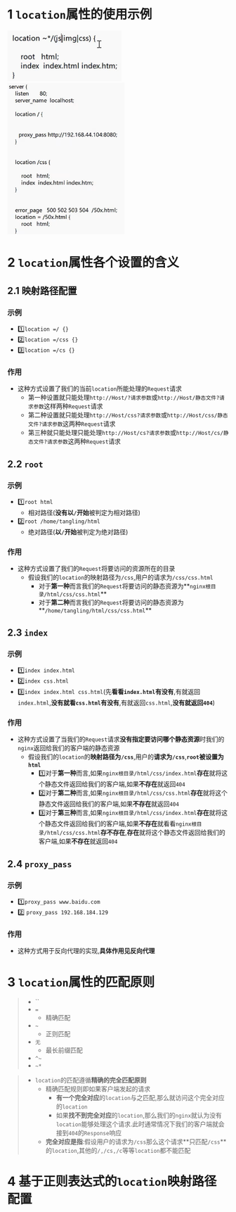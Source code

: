 

# 1 `location`属性的使用示例

<img src="https://raw.githubusercontent.com/tangling0112/MyPictures/master/img/202302282034922.png" alt="image-20230228203446883" style="zoom: 90%;" />

<img src="https://raw.githubusercontent.com/tangling0112/MyPictures/master/img/202302282035014.png" alt="image-20230228203522962" style="zoom: 67%;" />

# 2 `location`属性各个设置的含义

## 2.1 **映射路径配置**

### **示例**

- :one:`location =/ {}`
- :two:`location =/css {}`
- :three:`location =/cs {}`

### **作用**

- 这种方式设置了我们的当前`location`所能处理的`Request`请求
    - 第一种设置就只能处理`http://Host/?请求参数`或`http://Host/静态文件?请求参数`这样两种`Request`请求
    - 第二种设置就只能处理`http://Host/css?请求参数`或`http://Host/css/静态文件?请求参数`这两种`Request`请求
    - 第三种就只能处理只能处理`http://Host/cs?请求参数`或`http://Host/cs/静态文件?请求参数`这两种`Request`请求

## 2.2 `root`

### **示例**

- :one:`root html`
    - 相对路径(**没有以`/`开始**被判定为相对路径)
- :two:`root /home/tangling/html`
    - 绝对路径(**以`/`开始**被判定为绝对路径)

### **作用**

- 这种方式设置了我们的`Request`将要访问的资源所在的目录
    - 假设我们的`location`的映射路径为`/css`,用户的请求为`/css/css.html`
        - 对于**第一种**而言我们的`Request`将要访问的静态资源为**`nginx根目录/html/css/css.html`**
        - 对于**第二种**而言我们的`Request`将要访问的静态资源为**`/home/tangling/html/css/css.html`**

## 2.3 `index`

### **示例**

- :one:`index index.html`
- :two:`index css.html`
- :three:`index index.html css.html`(先**看看`index.html`有没有**,有就返回`index.html`,**没有就看`css.html`有没有**,有就返回`css.html`,**没有就返回`404`**)

### **作用**

- 这种方式设置了当我们的`Request`请求**没有指定要访问哪个静态资源**时我们的`nginx`返回给我们的客户端的静态资源
    - 假设我们的`location`的**映射路径为`/css`**,用户的**请求为`/css`**,**`root`被设置为`html`**
        - :one:对于**第一种**而言,如果`nginx根目录/html/css/index.html`**存在**就将这个静态文件返回给我们的客户端,如果**不存在**就返回`404`
        - :two:对于**第二种**而言,如果`nginx根目录/html/css/css.html`**存在**就将这个静态文件返回给我们的客户端,如果**不存在**就返回`404`
        - :three:对于**第三种**而言,如果`nginx根目录/html/css/index.html`**存在**就将这个静态文件返回给我们的客户端,如果**不存在**就看看`nginx根目录/html/css/css.html`**存不存在**,**存在**就将这个静态文件返回给我们的客户端,如果**不存在**就返回`404`

## 2.4 `proxy_pass`

### **示例**

- :one:`proxy_pass www.baidu.com`
- :two: `proxy_pass 192.168.184.129`

### **作用**

- 这种方式用于反向代理的实现,**具体作用见反向代理**

# 3 `location`属性的匹配原则

> - ``
> - `=`
>     - 精确匹配
> - `~`
>     - 正则匹配
> - `无`
>     - 最长前缀匹配
> - `^~`
> - `~*`

> - `location`的匹配遵循**精确的完全匹配原则**
>     - 精确匹配规则即如果客户端发起的请求
>         - **有一个完全对应**的`location`与之匹配,那么就访问这个完全对应的`location`
>         - 如果**找不到完全对应**的`location`,那么我们的`nginx`就认为没有`location`能够处理这个请求.此时通常情况下我们的客户端就会接到`404`的`Response`响应
>     - **完全对应是指**:假设用户的请求为`/css`那么这个请求**只匹配`/css`**的`location`,其他的`/,/cs,/c`等等`location`都不能匹配

# 4 基于正则表达式的`location`映射路径配置
